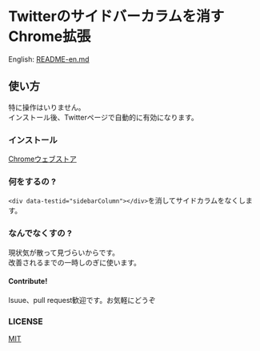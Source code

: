 # Twitterのサイドバーカラムを消すChrome拡張

English: [README-en.md](./README_en.md)

## 使い方
特に操作はいりません。   
インストール後、Twitterページで自動的に有効になります。

### インストール

[Chromeウェブストア](https://chrome.google.com/webstore/detail/hide-sidebar-column-on-tw/onpngcpnhobjhkdeijngpjbojondnlca?hl=ja&gl=JP)


### 何をするの ?

```<div data-testid="sidebarColumn"></div>```を消してサイドカラムをなくします。

### なんでなくすの ?

現状気が散って見づらいからです。   
改善されるまでの一時しのぎに使います。

#### Contribute!

Isuue、pull request歓迎です。お気軽にどうぞ

### LICENSE  
[MIT](./LICENSE)